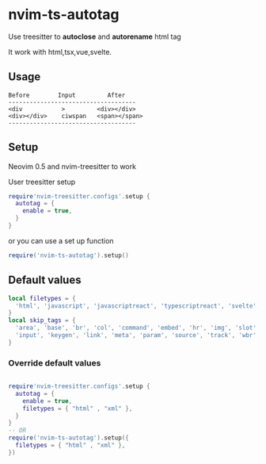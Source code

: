 # nvim-ts-autotag

Use treesitter to **autoclose** and **autorename** html tag

It work with html,tsx,vue,svelte.

## Usage

``` text
Before        Input         After
------------------------------------
<div           >         <div></div>
<div></div>    ciwspan   <span></span>
------------------------------------
```


## Setup
Neovim 0.5 and nvim-treesitter to work

User treesitter setup
```lua
require'nvim-treesitter.configs'.setup {
  autotag = {
    enable = true,
  }
}

```
or you can use a set up function

``` lua
require('nvim-ts-autotag').setup()

```

## Default values

``` lua
local filetypes = {
  'html', 'javascript', 'javascriptreact', 'typescriptreact', 'svelte', 'vue'
}
local skip_tags = {
  'area', 'base', 'br', 'col', 'command', 'embed', 'hr', 'img', 'slot',
  'input', 'keygen', 'link', 'meta', 'param', 'source', 'track', 'wbr','menuitem'
}

```

### Override default values

``` lua

require'nvim-treesitter.configs'.setup {
  autotag = {
    enable = true,
    filetypes = { "html" , "xml" },
  }
}
-- OR
require('nvim-ts-autotag').setup({
  filetypes = { "html" , "xml" },
})

```

